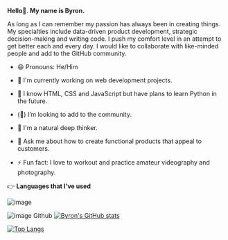**Hello**👋. **My name is Byron.**

As long as I can remember my passion has always been in creating things. My specialties include data-driven product development, strategic decision-making and writing code. I push my comfort level in an attempt to get better each and every day. I would like to collaborate with like-minded people and add to the GitHub community. 



* 😄 Pronouns: He/Him

* 🔭 I'm currently working on web development projects.

* 🌱 I know HTML, CSS and JavaScript but have plans to learn Python in the future.

* (👀) I’m looking to add to the community.

* 🤔 I'm a natural deep thinker.

* 💬 Ask me about how to create functional products that appeal to customers. 

* ⚡ Fun fact: I love to workout and practice amateur videography and photography.

👉 **Languages that I've used**



![image](https://github.com/user-attachments/assets/a8e097e7-7c01-494f-97f2-9729106dc0e5)

![image](https://github.com/user-attachments/assets/764cb3ec-2035-49fe-8bbe-386d54f7ef08)
     Github
[![Byron's GitHub stats](https://github-readme-stats.vercel.app/api?username=ByronBenton)](https://github.com/ByronBenton/github-readme-stats)

[![Top Langs](https://github-readme-stats.vercel.app/api/top-langs/?username=ByronBenton)](https://github.com/ByronBenton/github-readme-stats)

<!--
**ByronBenton/ByronBenton** is a ✨ _special_ ✨ repository because its `README.md` (this file) appears on your GitHub profile.

Here are some ideas to get you started:

- 🔭 I’m currently working on ...
- 🌱 I’m currently learning ...
- 👯 I’m looking to collaborate on ...
- 🤔 I’m looking for help with ...
- 💬 Ask me about ...
- 📫 How to reach me: ...
- 😄 Pronouns: ...
- ⚡ Fun fact: ...
-->
